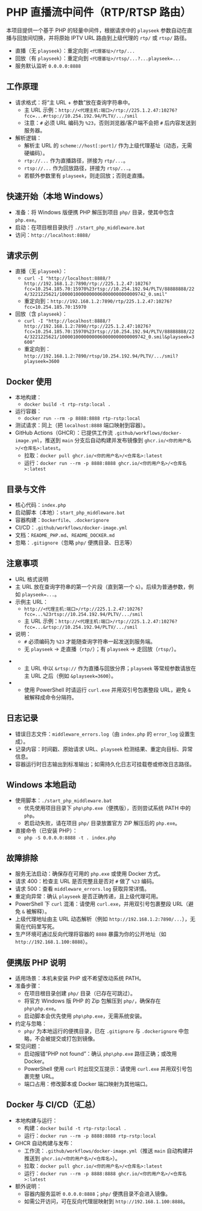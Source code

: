 # PHP 直播流中间件（RTP/RTSP 路由）

本项目提供一个基于 PHP 的轻量中间件，根据请求中的 `playseek` 参数自动在直播与回放间切换，并将原始 IPTV URL 路由到上级代理的 `rtp/` 或 `rtsp/` 路径。

- 直播（无 `playseek`）：重定向到 `<代理基址>/rtp/...`
- 回放（有 `playseek`）：重定向到 `<代理基址>/rtsp/...?...playseek=...`
- 服务默认监听 `0.0.0.0:8888`

## 工作原理
- 请求格式：将“主 URL + 参数”放在查询字符串中。
  - 主 URL 示例：`http://<代理主机:端口>/rtp://225.1.2.47:10276?fcc=...#rtsp://10.254.192.94/PLTV/.../smil`
  - 注意：`#` 必须 URL 编码为 `%23`，否则浏览器/客户端不会把 `#` 后内容发送到服务器。
- 解析逻辑：
  - 解析主 URL 的 `scheme://host[:port]/` 作为上级代理基址（动态，无需硬编码）。
  - `rtp://...` 作为直播路径，拼接为 `rtp/...`。
  - `rtsp://...` 作为回放路径，拼接为 `rtsp/...`。
  - 若额外参数里有 `playseek`，则走回放；否则走直播。

## 快速开始（本地 Windows）
- 准备：将 Windows 版便携 PHP 解压到项目 `php/` 目录，使其中包含 `php.exe`。
- 启动：在项目根目录执行 `./start_php_middleware.bat`
- 访问：`http://localhost:8888/`

## 请求示例
- 直播（无 `playseek`）：
  - `curl -I "http://localhost:8888/?http://192.168.1.2:7890/rtp://225.1.2.47:10276?fcc=10.254.185.70:15970%23rtsp://10.254.192.94/PLTV/88888888/224/3221225621/10000100000000060000000000009742_0.smil"`
  - 重定向到：`http://192.168.1.2:7890/rtp/225.1.2.47:10276?fcc=10.254.185.70:15970`
- 回放（含 `playseek`）：
  - `curl -I "http://localhost:8888/?http://192.168.1.2:7890/rtp://225.1.2.47:10276?fcc=10.254.185.70:15970%23rtsp://10.254.192.94/PLTV/88888888/224/3221225621/10000100000000060000000000009742_0.smil&playseek=3600"`
  - 重定向到：`http://192.168.1.2:7890/rtsp/10.254.192.94/PLTV/.../smil?playseek=3600`

## Docker 使用
- 本地构建：
  - `docker build -t rtp-rstp:local .`
- 运行容器：
  - `docker run --rm -p 8888:8888 rtp-rstp:local`
- 测试请求：同上（把 `localhost:8888` 端口映射到容器）。
- GitHub Actions（GHCR）：已提供工作流 `.github/workflows/docker-image.yml`，推送到 `main` 分支后自动构建并发布镜像到 `ghcr.io/<你的用户名>/<仓库名>:latest`。
  - 拉取：`docker pull ghcr.io/<你的用户名>/<仓库名>:latest`
  - 运行：`docker run --rm -p 8888:8888 ghcr.io/<你的用户名>/<仓库名>:latest`

## 目录与文件
- 核心代码：`index.php`
- 启动脚本（本地）：`start_php_middleware.bat`
- 容器构建：`Dockerfile`、`.dockerignore`
- CI/CD：`.github/workflows/docker-image.yml`
- 文档：`README_PHP.md`、`README_DOCKER.md`
- 忽略：`.gitignore`（忽略 `php/` 便携目录、日志等）

## 注意事项
- URL 格式说明
- 主 URL 放在查询字符串的第一个片段（直到第一个 `&`）。后续为普通参数，例如 `playseek=...`。
- 示例主 URL：
  - `http://<代理主机:端口>/rtp://225.1.2.47:10276?fcc=...%23rtsp://10.254.192.94/PLTV/.../smil`
  - 主 URL 示例：`http://<代理主机:端口>/rtp://225.1.2.47:10276?fcc=...&rtsp://10.254.192.94/PLTV/.../smil`
- 说明：
  - `#` 必须编码为 `%23` 才能随查询字符串一起发送到服务端。
  - 无 `playseek` → 走直播（`rtp/`）；有 `playseek` → 走回放（`rtsp/`）。
+   - 主 URL 中以 `&rtsp://` 作为直播与回放分界；`playseek` 等常规参数请放在主 URL 之后（例如 `&playseek=3600`）。
+   - 使用 PowerShell 时请运行 `curl.exe` 并用双引号包裹整段 URL，避免 `&` 被解释成命令分隔符。

## 日志记录
- 错误日志文件：`middleware_errors.log`（由 `index.php` 的 `error_log` 设置生成）。
- 记录内容：时间戳、原始请求 URL、`playseek` 检测结果、重定向目标、异常信息。
- 容器运行时日志输出到标准输出；如需持久化日志可挂载卷或修改日志路径。

## Windows 本地启动
- 使用脚本：`./start_php_middleware.bat`
  - 优先使用项目目录下 `php\php.exe`（便携版），否则尝试系统 PATH 中的 `php`。
  - 若启动失败，请在项目 `php/` 目录放置官方 ZIP 解压后的 `php.exe`。
- 直接命令（已安装 PHP）：
  - `php -S 0.0.0.0:8888 -t . index.php`

## 故障排除
- 服务无法启动：确保存在可用的 `php.exe` 或使用 Docker 方式。
- 请求 400：检查主 URL 是否完整且是否对 `#` 做了 `%23` 编码。
- 请求 500：查看 `middleware_errors.log` 获取异常详情。
- 重定向异常：确认 `playseek` 是否正确传递，且上级代理可用。
- PowerShell 下 `curl` 混淆：请使用 `curl.exe`，并用双引号包裹整段 URL（避免 `&` 被解释）。
- 上级代理地址由主 URL 动态解析（例如 `http://192.168.1.2:7890/...`），无需在代码里写死。
- 生产环境可通过反向代理将容器的 `8888` 暴露为你的公开地址（如 `http://192.168.1.100:8888`）。

## 便携版 PHP 说明
- 适用场景：本机未安装 PHP 或不希望改动系统 PATH。
- 准备步骤：
  - 在项目根目录创建 `php/` 目录（已存在可跳过）。
  - 将官方 Windows 版 PHP 的 Zip 包解压到 `php/`，确保存在 `php\php.exe`。
  - 启动脚本会优先使用 `php\php.exe`，无需系统安装。
- 约定与忽略：
  - `php/` 为本地运行的便携目录，已在 `.gitignore` 与 `.dockerignore` 中忽略，不会被提交或打包到镜像。
- 常见问题：
  - 启动报错“PHP not found”：确认 `php\php.exe` 路径正确；或改用 Docker。
  - PowerShell 使用 `curl` 时出现交互提示：请使用 `curl.exe` 并用双引号包裹完整 URL。
  - 端口占用：修改脚本或 Docker 端口映射为其他端口。

## Docker 与 CI/CD（汇总）
- 本地构建与运行：
  - 构建：`docker build -t rtp-rstp:local .`
  - 运行：`docker run --rm -p 8888:8888 rtp-rstp:local`
- GHCR 自动构建与发布：
  - 工作流：`.github/workflows/docker-image.yml`（推送 `main` 自动构建并推送到 `ghcr.io/<你的用户名>/<仓库名>`）。
  - 拉取：`docker pull ghcr.io/<你的用户名>/<仓库名>:latest`
  - 运行：`docker run --rm -p 8888:8888 ghcr.io/<你的用户名>/<仓库名>:latest`
- 额外说明：
  - 容器内服务监听 `0.0.0.0:8888`；`php/` 便携目录不会进入镜像。
  - 如需公开访问，可在反向代理层映射到 `http://192.168.1.100:8888`。